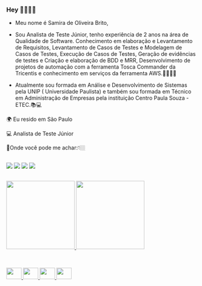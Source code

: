### Hey 👋🙋🏾‍♀️

- Meu nome é Samira de Oliveira Brito,

- Sou Analista de Teste Júnior, tenho experiência de 2 anos na área de Qualidade de Software. Conhecimento em elaboração e Levantamento de Requisitos, Levantamento de Casos de Testes e Modelagem de Casos de Testes, Execução de Casos de Testes, Geração de evidências de testes e Criação e elaboração de BDD e MRR, Desenvolvimento de projetos de automação com a ferramenta Tosca Commander da Tricentis e conhecimento em serviços da ferramenta AWS.👩🏾‍💻✅

- Atualmente sou formada em Análise e Desenvolvimento de Sistemas pela UNIP ( Universidade Paulista) e também sou formada em Técnico em Administração de Empresas pela instituição Centro Paula Souza - ETEC.📚💻


🌍 Eu resido em São Paulo

💻 Analista de Teste Júnior 

📌Onde você pode me achar:👇🏼

##


<div>   
  <a href="https://api.whatsapp.com/send?phone=5511965386860" target="_blank"><img src="https://img.shields.io/badge/WhatsApp-25D366?style=for-the-badge&logo=whatsapp&logoColor=white" target="_blank"></a> 
  <a href="https://www.linkedin.com/in/samira-de-oliveira-brito-/" target="_blank"><img src="https://img.shields.io/badge/-LinkedIn-%230077B5?style=for-the-badge&logo=linkedin&logoColor=white" target="_blank"></a> 
    <a href = "mailto:oliveirasamira68@gmail.com"><img src="https://img.shields.io/badge/-Gmail-%23333?style=for-the-badge&logo=gmail&logoColor=white" target="_blank"></a>
    <a href = "mailto:sasamira@hotmail.com"><img src="https://img.shields.io/badge/Microsoft_Outlook-0078D4?style=for-the-badge&logo=microsoft-outlook&logoColor=white" target="_blank"></a>  
</div>

##

 <div>
  <a href="https://github.com/SamiraOBrito">
  <img height="180em" src="https://github-readme-stats.vercel.app/api?username=SamiraOBrito&show_icons=true&theme=dracula&include_all_commits=true&count_private=true"/>
  <img height="180em" src="https://github-readme-stats.vercel.app/api/top-langs/?username=SamiraOBrito&layout=compact&langs_count=7&theme=dracula"/>
</div>

##
<div style="display: inline_block"><br>
 	    <img height="30" width="40" src="https://cdn.jsdelivr.net/gh/devicons/devicon/icons/java/java-original.svg" >
      <img height="30" width="40" src="https://cdn.jsdelivr.net/gh/devicons/devicon/icons/python/python-original.svg" >
      <img height="30" width="40" src="https://cdn.jsdelivr.net/gh/devicons/devicon/icons/ruby/ruby-original.svg" >
      <img height="30" width="40" src="https://cdn.jsdelivr.net/gh/devicons/devicon/icons/selenium/selenium-original.svg" />
          
</div>
